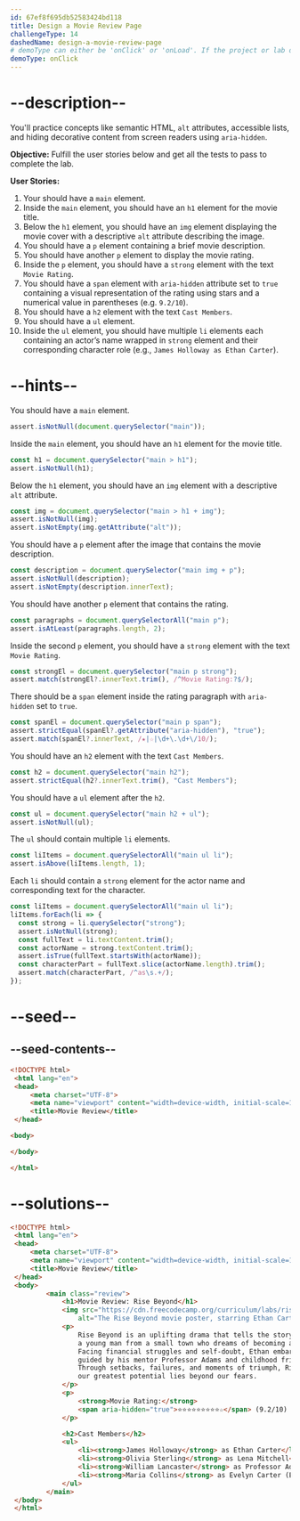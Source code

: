 ```yaml
---
id: 67ef8f695db52583424bd118
title: Design a Movie Review Page
challengeType: 14
dashedName: design-a-movie-review-page
# demoType can either be 'onClick' or 'onLoad'. If the project or lab doesn't have a preview, delete the property
demoType: onClick
---
```


# --description--

You'll practice concepts like semantic HTML, `alt` attributes, accessible lists, and hiding decorative content from screen readers using `aria-hidden`.

**Objective:** Fulfill the user stories below and get all the tests to pass to complete the lab. 

**User Stories:**

1. Your should have a `main` element.
2. Inside the `main` element, you should have an `h1` element for the movie title.
3. Below the `h1` element, you should have an `img` element displaying the movie cover with a descriptive `alt` attribute describing the image.
4. You should have a `p` element containing a brief movie description.
5. You should have another `p` element to display the movie rating.
6. Inside the `p` element, you should have a `strong` element with the text `Movie Rating`.
7. You should have a `span` element with `aria-hidden` attribute set to `true` containing a visual representation of the rating using stars and a numerical value in parentheses (e.g. `9.2/10`).
8. You should have a `h2` element with the text `Cast Members`.
9. You should have a `ul` element.
10. Inside the `ul` element, you should have multiple `li` elements each containing an actor’s name wrapped in `strong` element and their corresponding character role (e.g., `James Holloway as Ethan Carter`).

# --hints--

You should have a `main` element.

```js
assert.isNotNull(document.querySelector("main"));
```

Inside the `main` element, you should have an `h1` element for the movie title.

```js
const h1 = document.querySelector("main > h1");
assert.isNotNull(h1);
```

Below the `h1` element, you should have an `img` element with a descriptive `alt` attribute.
  
```js
const img = document.querySelector("main > h1 + img");
assert.isNotNull(img);
assert.isNotEmpty(img.getAttribute("alt"));
```

You should have a `p` element after the image that contains the movie description.

```js
const description = document.querySelector("main img + p");
assert.isNotNull(description);
assert.isNotEmpty(description.innerText);
```

You should have another `p` element that contains the rating.

```js
const paragraphs = document.querySelectorAll("main p");
assert.isAtLeast(paragraphs.length, 2);
```

Inside the second `p` element, you should have a `strong` element with the text `Movie Rating`.

```js
const strongEl = document.querySelector("main p strong");
assert.match(strongEl?.innerText.trim(), /^Movie Rating:?$/);
```

There should be a `span` element inside the rating paragraph with `aria-hidden` set to `true`.

```js
const spanEl = document.querySelector("main p span");
assert.strictEqual(spanEl?.getAttribute("aria-hidden"), "true");
assert.match(spanEl?.innerText, /★|☆|\d+\.\d+\/10/);
```

You should have an `h2` element with the text `Cast Members`.

```js
const h2 = document.querySelector("main h2");
assert.strictEqual(h2?.innerText.trim(), "Cast Members");
```

You should have a `ul` element after the `h2`.

```js
const ul = document.querySelector("main h2 + ul");
assert.isNotNull(ul);
```

The `ul` should contain multiple `li` elements.

```js
const liItems = document.querySelectorAll("main ul li");
assert.isAbove(liItems.length, 1);
```

Each `li` should contain a `strong` element for the actor name and corresponding text for the character.

```js
const liItems = document.querySelectorAll("main ul li");
liItems.forEach(li => {
  const strong = li.querySelector("strong");
  assert.isNotNull(strong);
  const fullText = li.textContent.trim();
  const actorName = strong.textContent.trim();
  assert.isTrue(fullText.startsWith(actorName));
  const characterPart = fullText.slice(actorName.length).trim();
  assert.match(characterPart, /^as\s.+/);
});
```

# --seed--

## --seed-contents--

```html
<!DOCTYPE html>
 <html lang="en">
 <head>
     <meta charset="UTF-8">
     <meta name="viewport" content="width=device-width, initial-scale=1.0">
     <title>Movie Review</title>
 </head>

<body>

</body>

</html>
```

# --solutions--

```html
<!DOCTYPE html>
 <html lang="en">
 <head>
     <meta charset="UTF-8">
     <meta name="viewport" content="width=device-width, initial-scale=1.0">
     <title>Movie Review</title>
 </head>
 <body>
         <main class="review">
             <h1>Movie Review: Rise Beyond</h1>
             <img src="https://cdn.freecodecamp.org/curriculum/labs/rise-beyond-2.png" 
                 alt="The Rise Beyond movie poster, starring Ethan Carter. A portrait of a young boy standing on a stage with his back toward the audience, holding a guitar at his side, staring at a backdrop of a cityscape with the sun rising behind its tall buildings.">
             <p>
                 Rise Beyond is an uplifting drama that tells the story of Ethan Carter, 
                 a young man from a small town who dreams of becoming a world-class musician. 
                 Facing financial struggles and self-doubt, Ethan embarks on a journey of resilience, 
                 guided by his mentor Professor Adams and childhood friend Lena Mitchell. 
                 Through setbacks, failures, and moments of triumph, Rise Beyond reminds us that 
                 our greatest potential lies beyond our fears.
             </p>
             <p>
                 <strong>Movie Rating:</strong> 
                 <span aria-hidden="true">⭐⭐⭐⭐⭐⭐⭐⭐⭐☆</span> (9.2/10)
             </p>

             <h2>Cast Members</h2>
             <ul>
                 <li><strong>James Holloway</strong> as Ethan Carter</li>
                 <li><strong>Olivia Sterling</strong> as Lena Mitchell</li>
                 <li><strong>William Lancaster</strong> as Professor Adams</li>
                 <li><strong>Maria Collins</strong> as Evelyn Carter (Ethan’s Mother)</li>
             </ul>
         </main>
 </body>
 </html> 
```
